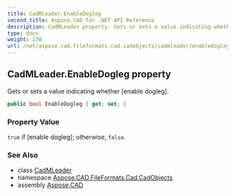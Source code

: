 ```yaml
---
title: CadMLeader.EnableDogleg
second_title: Aspose.CAD for .NET API Reference
description: CadMLeader property. Gets or sets a value indicating whether enable dogleg
type: docs
weight: 170
url: /net/aspose.cad.fileformats.cad.cadobjects/cadmleader/enabledogleg/
---
```

## CadMLeader.EnableDogleg property

Gets or sets a value indicating whether [enable dogleg].

```csharp
public bool EnableDogleg { get; set; }
```

### Property Value

`true` if [enable dogleg]; otherwise, `false`.

### See Also

* class [CadMLeader](../)
* namespace [Aspose.CAD.FileFormats.Cad.CadObjects](../../cadmleader/)
* assembly [Aspose.CAD](../../../)


